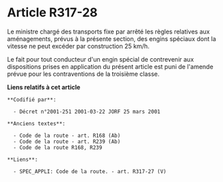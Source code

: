 # Article R317-28

Le ministre chargé des transports fixe par arrêté les règles relatives aux aménagements, prévus à la présente section, des
engins spéciaux dont la vitesse ne peut excéder par construction 25 km/h.

Le fait pour tout conducteur d'un engin spécial de contrevenir aux dispositions prises en application du présent article est
puni de l'amende prévue pour les contraventions de la troisième classe.

**Liens relatifs à cet article**

	**Codifié par**:

	  - Décret n°2001-251 2001-03-22 JORF 25 mars 2001

	**Anciens textes**:

	  - Code de la route - art. R168 (Ab)
	  - Code de la route - art. R239 (Ab)
	  - Code de la route R168, R239

	**Liens**:

	  - SPEC_APPLI: Code de la route. - art. R317-27 (V)
